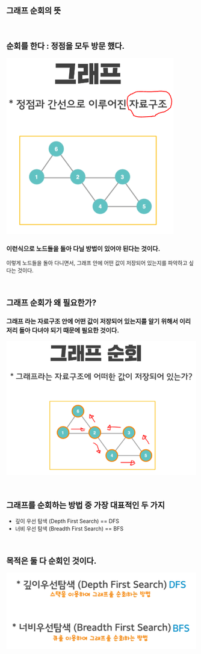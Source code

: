 ## 그래프 순회의 뜻

<br/>

## 순회를 한다 : 정점을 모두 방문 했다.

![이미지](/programming/img/그래프순회1.PNG)

### 이런식으로 노드들을 돌아 다닐 방법이 있어야 된다는 것이다.

이렇게 노드들을 돌아 다니면서, 그래프 안에 어떤 값이 저장되어 있는지를 파악하고 싶다는 것이다.

<br/>

## 그래프 순회가 왜 필요한가?

### 그래프 라는 자료구조 안에 어떤 값이 저장되어 있는지를 알기 위해서 이리저리 돌아 다녀야 되기 때문에 필요한 것이다.

![이미지](/programming/img/그래프순회2.PNG)

<br/>

## 그래프를 순회하는 방법 중 가장 대표적인 두 가지

- 깊이 우선 탐색 (Depth First Search) == DFS
- 너비 우선 탐색 (Breadth First Search) == BFS

<br/>

## 목적은 둘 다 순회인 것이다.

![이미지](/programming/img/그래프순회3.PNG)